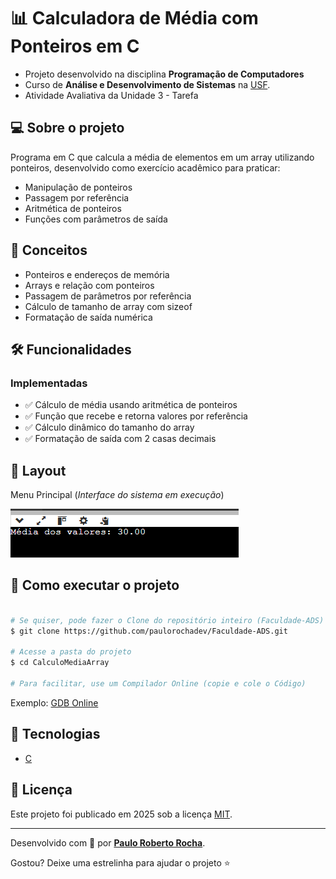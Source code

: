 # 📊 Calculadora de Média com Ponteiros em C

- Projeto desenvolvido na disciplina **Programação de Computadores**
- Curso de **Análise e Desenvolvimento de Sistemas** na [USF][usf_site].
- Atividade Avaliativa da Unidade 3 - Tarefa

## :computer: Sobre o projeto

Programa em C que calcula a média de elementos em um array utilizando ponteiros, desenvolvido como exercício acadêmico para praticar:

- Manipulação de ponteiros
- Passagem por referência
- Aritmética de ponteiros
- Funções com parâmetros de saída

## :wrench: Conceitos

- Ponteiros e endereços de memória
- Arrays e relação com ponteiros
- Passagem de parâmetros por referência
- Cálculo de tamanho de array com sizeof
- Formatação de saída numérica

## 🛠 Funcionalidades

### Implementadas
- :white_check_mark: Cálculo de média usando aritmética de ponteiros
- :white_check_mark: Função que recebe e retorna valores por referência
- :white_check_mark: Cálculo dinâmico do tamanho do array
- :white_check_mark: Formatação de saída com 2 casas decimais

## :art: Layout

Menu Principal (*Interface do sistema em execução*)

![alt text][menu_image]

## :open_file_folder: Como executar o projeto

```bash

# Se quiser, pode fazer o Clone do repositório inteiro (Faculdade-ADS)
$ git clone https://github.com/paulorochadev/Faculdade-ADS.git

# Acesse a pasta do projeto
$ cd CalculoMediaArray

# Para facilitar, use um Compilador Online (copie e cole o Código)

```
Exemplo: [GDB Online][gdb_online_site]


## :rocket: Tecnologias

- [C][c]

## :scroll: Licença

Este projeto foi publicado em 2025 sob a licença [MIT](./LICENSE).

-------------

Desenvolvido com :green_heart: por [**Paulo Roberto Rocha**][linkdin_eu].

Gostou? Deixe uma estrelinha para ajudar o projeto :star:

[menu_image]: https://github.com/paulorochadev/Faculdade-ADS/blob/main/CalculoMediaArray/assets/Tarefa_Unidade0.png?raw=true

[c]: https://www.c-language.org/
[gdb_online_site]: https://www.onlinegdb.com/
[usf_site]: https://www.usf.edu.br/
[linkdin_eu]: https://www.linkedin.com/in/paulo-rocha-b8556980/